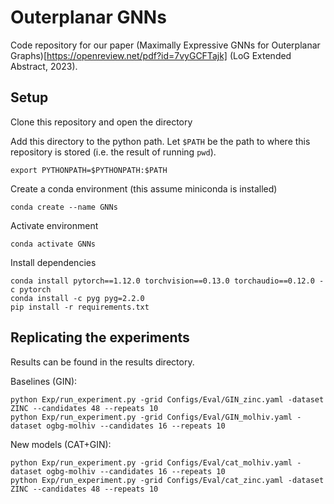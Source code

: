 # Outerplanar GNNs
Code repository for our paper (Maximally Expressive GNNs for Outerplanar Graphs)[https://openreview.net/pdf?id=7vyGCFTajk] (LoG Extended Abstract, 2023).
## Setup
Clone this repository and open the directory

Add this directory to the python path. Let `$PATH` be the path to where this repository is stored (i.e. the result of running `pwd`).
```
export PYTHONPATH=$PYTHONPATH:$PATH
```

Create a conda environment (this assume miniconda is installed)
```
conda create --name GNNs
```

Activate environment
```
conda activate GNNs
```

Install dependencies
```
conda install pytorch==1.12.0 torchvision==0.13.0 torchaudio==0.12.0 -c pytorch
conda install -c pyg pyg=2.2.0
pip install -r requirements.txt
```

## Replicating the experiments
Results can be found in the results directory.

Baselines (GIN):
```
python Exp/run_experiment.py -grid Configs/Eval/GIN_zinc.yaml -dataset ZINC --candidates 48 --repeats 10
python Exp/run_experiment.py -grid Configs/Eval/GIN_molhiv.yaml -dataset ogbg-molhiv --candidates 16 --repeats 10
```

New models (CAT+GIN):
```
python Exp/run_experiment.py -grid Configs/Eval/cat_molhiv.yaml -dataset ogbg-molhiv --candidates 16 --repeats 10
python Exp/run_experiment.py -grid Configs/Eval/cat_zinc.yaml -dataset ZINC --candidates 48 --repeats 10
```
